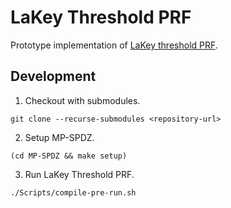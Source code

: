 # LaKey Threshold PRF

Prototype implementation of [LaKey threshold PRF](https://eprint.iacr.org/2023/1254).

## Development

1. Checkout with submodules.
```
git clone --recurse-submodules <repository-url>
```
2. Setup MP-SPDZ.
```
(cd MP-SPDZ && make setup)
```
3. Run LaKey Threshold PRF.
```
./Scripts/compile-pre-run.sh
```